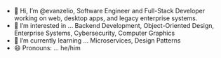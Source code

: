 - 👋 Hi, I’m @evanzelio, Software Engineer and Full-Stack Developer working on web, desktop apps, and legacy enterprise systems.
- 👀 I’m interested in ... Backend Development, Object-Oriented Design, Enterprise Systems, Cybersecurity, Computer Graphics
- 🌱 I’m currently learning ... Microservices, Design Patterns
- 😄 Pronouns: ... he/him


<!--   - 💞️ I’m looking to collaborate on ...   ---> <!-- right below learning -->
<!--   - 📫 How to reach me ...   ---> <!-- right above pronouns -->
<!--   - ⚡ Fun fact: ...   ---> <!-- right below pronouns -->
<!---
evanzelio/evanzelio is a ✨ special ✨ repository because its `README.md` (this file) appears on your GitHub profile.
You can click the Preview link to take a look at your changes.
--->

